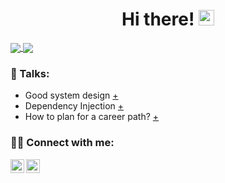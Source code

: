 

<div align="center">
   <h1>Hi there! <img src="https://media.giphy.com/media/hvRJCLFzcasrR4ia7z/giphy.gif" width="25px"></h1>
</div>

<a href="https://github.com/rezaiyan/">
  <img align="center" src="https://github-readme-stats.vercel.app/api?username=rezaiyan&theme=radical&show_icons=true" />
</a>
<a href="https://github.com/rezaiyan/">
  <img align="center" src="https://github-readme-stats.vercel.app/api/top-langs/?username=rezaiyan&langs_count=2" />
</a>


### 🎤 Talks:

* Good system design [+](https://speakerdeck.com/rezaiyan/good-system-design)
* Dependency Injection [+](https://github.com/rezaiyan/dependency-injection)
* How to plan for a career path? [+](https://speakerdeck.com/rezaiyan/how-to-plan-for-my-journey)
<!--
**rezaiyan/rezaiyan** is a ✨ _special_ ✨ repository because its `README.md` (this file) appears on your GitHub profile.

Here are some ideas to get you started:

- 🔭 I’m currently working on ...
- 🌱 I’m currently learning ...
- 👯 I’m looking to collaborate on ...
- 🤔 I’m looking for help with ...
- 💬 Ask me about ...
- 📫 How to reach me: ...
- 😄 Pronouns: ...
- ⚡ Fun fact: ...
-->

### 🤝🏻 Connect with me:

[<img align="left" alt="Ali Rezaiyan | LinkedIn" width="22px" src="https://seeklogo.com/images/L/linkedin-new-2020-logo-E14A5D55ED-seeklogo.com.png" />](https://www.linkedin.com/in/rezaiyan)
[<img align="left" alt="Ali Rezaiyan | Twitter" width="22px" src="https://seeklogo.com/images/T/twitter-icon-circle-blue-logo-94339974C6-seeklogo.com.png" />](https://twitter.com/arezaiyan)
<br />
